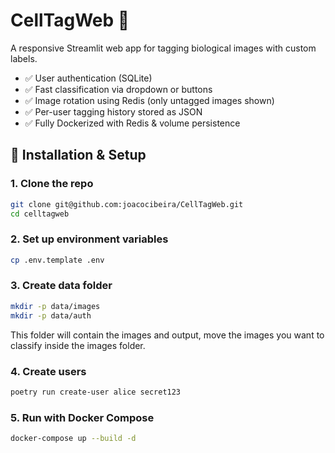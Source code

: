 # CellTagWeb 🧬

A responsive Streamlit web app for tagging biological images with custom labels.

- ✅ User authentication (SQLite)
- ✅ Fast classification via dropdown or buttons
- ✅ Image rotation using Redis (only untagged images shown)
- ✅ Per-user tagging history stored as JSON
- ✅ Fully Dockerized with Redis & volume persistence


## 🚀 Installation & Setup

### 1. Clone the repo

```bash
git clone git@github.com:joacocibeira/CellTagWeb.git
cd celltagweb
```

### 2.  Set up environment variables

```bash
cp .env.template .env
```

### 3.  Create data folder

```bash
mkdir -p data/images
mkdir -p data/auth
```
This folder will contain the images and output, move the images you want to classify inside the images folder.


### 4. Create users

```bash
poetry run create-user alice secret123
```

### 5. Run with Docker Compose

```bash
docker-compose up --build -d
```


